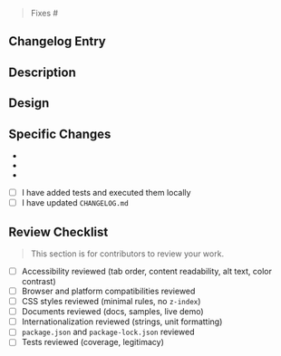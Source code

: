 <!-- Please provide the issue number here if any -->

> Fixes #

## Changelog Entry

<!-- Please paste your new entry from CHANGELOG.MD here. Not needed for works related to development purpose only. -->

## Description

<!-- Please discuss the changes you have worked on. What do the changes do; why is this PR needed? -->

## Design

<!-- If this feature is complicated in nature, please provide additional clarifications. -->

## Specific Changes

<!-- Please list the changes in a concise manner. -->

-
-
-

<!-- For bugs, add the bug repro as a test. Otherwise, add tests to futureproof your work. -->
-  [ ] I have added tests and executed them locally
-  [ ] I have updated `CHANGELOG.md`

## Review Checklist

> This section is for contributors to review your work.

-  [ ] Accessibility reviewed (tab order, content readability, alt text, color contrast)
-  [ ] Browser and platform compatibilities reviewed
-  [ ] CSS styles reviewed (minimal rules, no `z-index`)
-  [ ] Documents reviewed (docs, samples, live demo)
-  [ ] Internationalization reviewed (strings, unit formatting)
-  [ ] `package.json` and `package-lock.json` reviewed
-  [ ] Tests reviewed (coverage, legitimacy)
